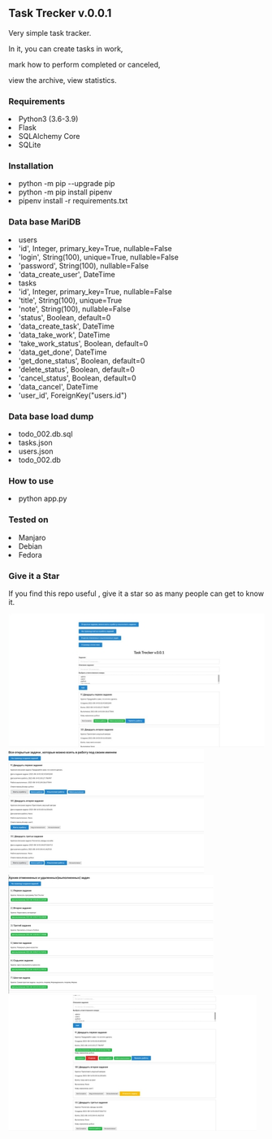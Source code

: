 <h2>Task Trecker v.0.0.1</h2>
<p>Very simple task tracker.</p>
<p>In it, you can create tasks in work,</p>
<p>mark how to perform completed or canceled,</p>
<p>view the archive, view statistics.</p>

<h3>Requirements</h3>
 <li>Python3 (3.6-3.9)</li>
 <li>Flask</li>
 <li>SQLAlchemy Core</li>
 <li>SQLite</li>

   
<h3>Installation</h3>
 <li>python -m pip --upgrade pip</li>
 <li>python -m pip install pipenv</li>  
 <li>pipenv install -r requirements.txt</li>
   
<h3>Data base MariDB</h3>

<li>users</li>
<li>'id', Integer, primary_key=True, nullable=False</li>
<li>'login', String(100), unique=True, nullable=False</li>
<li>'password', String(100), nullable=False</li>
<li>'data_create_user', DateTime</li>
              

<li>tasks</li>
<li>'id', Integer, primary_key=True, nullable=False</li>
<li>'title', String(100), unique=True</li>
<li>'note', String(100), nullable=False</li>
<li>'status', Boolean, default=0</li>
<li>'data_create_task', DateTime</li>
<li>'data_take_work', DateTime</li>
<li>'take_work_status', Boolean, default=0</li>
<li>'data_get_done', DateTime</li>
<li>'get_done_status', Boolean, default=0</li>
<li>'delete_status', Boolean, default=0</li>
<li>'cancel_status', Boolean, default=0</li>
<li>'data_cancel', DateTime</li>
<li>'user_id', ForeignKey("users.id")</li>
                                                                         
<h3>Data base load dump</h3>
     <li>todo_002.db.sql</li>
     <li>tasks.json</li>
     <li>users.json</li>
     <li>todo_002.db</li>

<h3>How to use</h3>
 <li>python  app.py</li>

<h3>Tested on</h3>
    <li>Manjaro</li>
    <li>Debian</li>
    <li>Fedora</li>

<h3>Give it a Star</h3>
If you find this repo useful , 
give it a star so as many people can get to know it.


![alt text](screenshots/1.jpg "Описание будет тут")
![alt text](screenshots/2.jpg "Описание будет тут")
![alt text](screenshots/3.jpg "Описание будет тут")
![alt text](screenshots/4.jpg "Описание будет тут")


